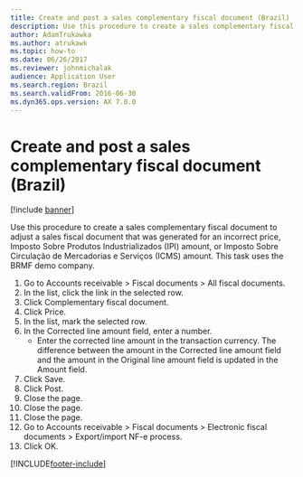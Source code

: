 ```yaml
---
title: Create and post a sales complementary fiscal document (Brazil)
description: Use this procedure to create a sales complementary fiscal document to adjust a sales fiscal document that was generated for an incorrect price.
author: AdamTrukawka
ms.author: atrukawk
ms.topic: how-to
ms.date: 06/26/2017
ms.reviewer: johnmichalak
audience: Application User
ms.search.region: Brazil
ms.search.validFrom: 2016-06-30
ms.dyn365.ops.version: AX 7.0.0
---
```


# Create and post a sales complementary fiscal document (Brazil)

[!include [banner](../../includes/banner.md)]

Use this procedure to create a sales complementary fiscal document to adjust a sales fiscal document that was generated for an incorrect price, Imposto Sobre Produtos Industrializados (IPI) amount, or Imposto Sobre Circulação de Mercadorias e Serviços (ICMS) amount. This task uses the BRMF demo company.

1. Go to Accounts receivable > Fiscal documents > All fiscal documents.
2. In the list, click the link in the selected row.
3. Click Complementary fiscal document.
4. Click Price.
5. In the list, mark the selected row.
6. In the Corrected line amount field, enter a number.
    * Enter the corrected line amount in the transaction currency. The difference between the amount in the Corrected line amount field and the amount in the Original line amount field is updated in the Amount field.  
7. Click Save.
8. Click Post.
9. Close the page.
10. Close the page.
11. Close the page.
12. Go to Accounts receivable > Fiscal documents > Electronic fiscal documents > Export/import NF-e process.
13. Click OK.



[!INCLUDE[footer-include](../../../includes/footer-banner.md)]
